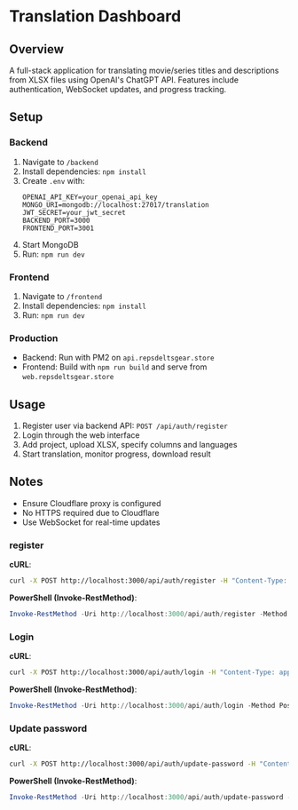 # Translation Dashboard

## Overview
A full-stack application for translating movie/series titles and descriptions from XLSX files using OpenAI's ChatGPT API. Features include authentication, WebSocket updates, and progress tracking.

## Setup

### Backend
1. Navigate to `/backend`
2. Install dependencies: `npm install`
3. Create `.env` with:
   ```
   OPENAI_API_KEY=your_openai_api_key
   MONGO_URI=mongodb://localhost:27017/translation
   JWT_SECRET=your_jwt_secret
   BACKEND_PORT=3000
   FRONTEND_PORT=3001
   ```
4. Start MongoDB
5. Run: `npm run dev`

### Frontend
1. Navigate to `/frontend`
2. Install dependencies: `npm install`
3. Run: `npm run dev`

### Production
- Backend: Run with PM2 on `api.repsdeltsgear.store`
- Frontend: Build with `npm run build` and serve from `web.repsdeltsgear.store`

## Usage
1. Register user via backend API: `POST /api/auth/register`
2. Login through the web interface
3. Add project, upload XLSX, specify columns and languages
4. Start translation, monitor progress, download result

## Notes
- Ensure Cloudflare proxy is configured
- No HTTPS required due to Cloudflare
- Use WebSocket for real-time updates


### register
**cURL**:
```bash
curl -X POST http://localhost:3000/api/auth/register -H "Content-Type: application/json" -d '{"username":"your_username","password":"your_password"}'
```

**PowerShell (Invoke-RestMethod)**:
```powershell
Invoke-RestMethod -Uri http://localhost:3000/api/auth/register -Method Post -ContentType "application/json" -Body '{"username":"your_username","password":"your_password"}'
```

### Login
**cURL**:
```bash
curl -X POST http://localhost:3000/api/auth/login -H "Content-Type: application/json" -d '{"username":"your_username","password":"your_password"}'
```

**PowerShell (Invoke-RestMethod)**:
```powershell
Invoke-RestMethod -Uri http://localhost:3000/api/auth/login -Method Post -ContentType "application/json" -Body '{"username":"your_username","password":"your_password"}'
```

### Update password
**cURL**:
```bash
curl -X POST http://localhost:3000/api/auth/update-password -H "Content-Type: application/json" -d '{"username":"your_username","newPassword":"new_password"}'
```

**PowerShell (Invoke-RestMethod)**:
```powershell
Invoke-RestMethod -Uri http://localhost:3000/api/auth/update-password -Method Post -ContentType "application/json" -Body '{"username":"your_username","newPassword":"new_password"}'
```